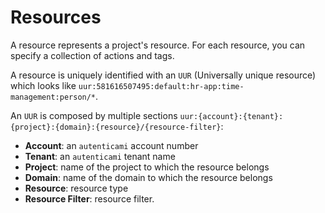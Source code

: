 # Resources

A resource represents a project's resource.
For each resource, you can specify a collection of actions and tags.

A resource is uniquely identified with an `UUR` (Universally unique resource) which looks like `uur:581616507495:default:hr-app:time-management:person/*`.

An `UUR` is composed by multiple sections `uur:{account}:{tenant}:{project}:{domain}:{resource}/{resource-filter}`:

- **Account**: an `autenticami` account number
- **Tenant**: an `autenticami` tenant name
- **Project**: name of the project to which the resource belongs
- **Domain**: name of the domain to which the resource belongs
- **Resource**: resource type
- **Resource Filter**: resource filter.
